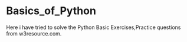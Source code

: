 # Basics_of_Python
Here i have tried to solve the Python Basic Exercises,Practice questions from w3resource.com.
